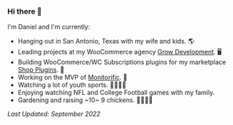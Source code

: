 ### Hi there 👋

I'm Daniel and I'm currently:

- Hanging out in San Antonio, Texas with my wife and kids. 🌎
- Leading projects at my WooCommerce agency [Grow Development](https://growdevelopment.com). 🖥
- Building WooCommerce/WC Subscriptions plugins for my marketplace [Shop Plugins](https://shopplugins.com). 🔌
- Working on the MVP of [Monitorific](https://monitorific.com/). 🤖
- Watching a lot of youth sports. 🏐🏃🏻‍♂️
- Enjoying watching NFL and College Football games with my family.
- Gardening and raising ~10~ 9 chickens. 🐔🐓👨‍🌾


_Last Updated: September 2022_

